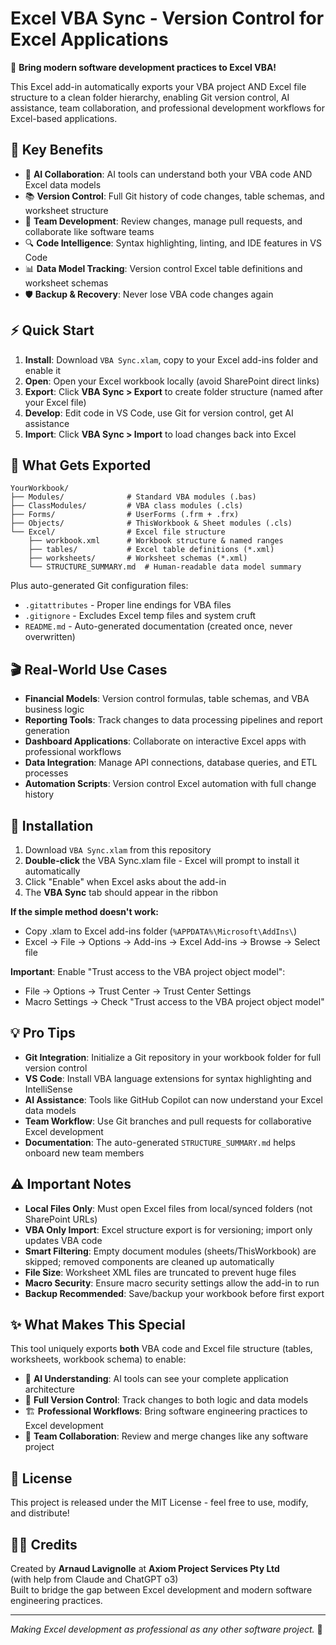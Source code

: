 # Excel VBA Sync - Version Control for Excel Applications

🚀 **Bring modern software development practices to Excel VBA!**

This Excel add-in automatically exports your VBA project AND Excel file structure to a clean folder hierarchy, enabling Git version control, AI assistance, team collaboration, and professional development workflows for Excel-based applications.

## 🎯 Key Benefits

- 🤖 **AI Collaboration**: AI tools can understand both your VBA code AND Excel data models
- 📚 **Version Control**: Full Git history of code changes, table schemas, and worksheet structure
- 👥 **Team Development**: Review changes, manage pull requests, and collaborate like software teams
- 🔍 **Code Intelligence**: Syntax highlighting, linting, and IDE features in VS Code
- 📊 **Data Model Tracking**: Version control Excel table definitions and worksheet schemas
- 🛡️ **Backup & Recovery**: Never lose VBA code changes again

## ⚡ Quick Start

1. **Install**: Download `VBA Sync.xlam`, copy to your Excel add-ins folder and enable it
2. **Open**: Open your Excel workbook locally (avoid SharePoint direct links)
3. **Export**: Click **VBA Sync > Export** to create folder structure (named after your Excel file)
4. **Develop**: Edit code in VS Code, use Git for version control, get AI assistance
5. **Import**: Click **VBA Sync > Import** to load changes back into Excel

## 📁 What Gets Exported

```
YourWorkbook/
├── Modules/              # Standard VBA modules (.bas)
├── ClassModules/         # VBA class modules (.cls)
├── Forms/                # UserForms (.frm + .frx)
├── Objects/              # ThisWorkbook & Sheet modules (.cls)
└── Excel/                # Excel file structure
    ├── workbook.xml      # Workbook structure & named ranges
    ├── tables/           # Excel table definitions (*.xml)
    ├── worksheets/       # Worksheet schemas (*.xml)
    └── STRUCTURE_SUMMARY.md  # Human-readable data model summary
```

Plus auto-generated Git configuration files:

- `.gitattributes` - Proper line endings for VBA files
- `.gitignore` - Excludes Excel temp files and system cruft
- `README.md` - Auto-generated documentation (created once, never overwritten)

## 🎬 Real-World Use Cases

- **Financial Models**: Version control formulas, table schemas, and VBA business logic
- **Reporting Tools**: Track changes to data processing pipelines and report generation
- **Dashboard Applications**: Collaborate on interactive Excel apps with professional workflows
- **Data Integration**: Manage API connections, database queries, and ETL processes
- **Automation Scripts**: Version control Excel automation with full change history

## 🔧 Installation

1. Download `VBA Sync.xlam` from this repository
2. **Double-click** the VBA Sync.xlam file - Excel will prompt to install it automatically
3. Click "Enable" when Excel asks about the add-in
4. The **VBA Sync** tab should appear in the ribbon

**If the simple method doesn't work:**

- Copy .xlam to Excel add-ins folder (`%APPDATA%\Microsoft\AddIns\`)
- Excel → File → Options → Add-ins → Excel Add-ins → Browse → Select file

**Important**: Enable "Trust access to the VBA project object model":

- File → Options → Trust Center → Trust Center Settings
- Macro Settings → Check "Trust access to the VBA project object model"

## 💡 Pro Tips

- **Git Integration**: Initialize a Git repository in your workbook folder for full version control
- **VS Code**: Install VBA language extensions for syntax highlighting and IntelliSense
- **AI Assistance**: Tools like GitHub Copilot can now understand your Excel data models
- **Team Workflow**: Use Git branches and pull requests for collaborative Excel development
- **Documentation**: The auto-generated `STRUCTURE_SUMMARY.md` helps onboard new team members

## ⚠️ Important Notes

- **Local Files Only**: Must open Excel files from local/synced folders (not SharePoint URLs)
- **VBA Only Import**: Excel structure export is for versioning; import only updates VBA code
- **Smart Filtering**: Empty document modules (sheets/ThisWorkbook) are skipped; removed components are cleaned up automatically
- **File Size**: Worksheet XML files are truncated to prevent huge files
- **Macro Security**: Ensure macro security settings allow the add-in to run
- **Backup Recommended**: Save/backup your workbook before first export

## ✨ What Makes This Special

This tool uniquely exports **both** VBA code and Excel file structure (tables, worksheets, workbook schema) to enable:

- 🧠 **AI Understanding**: AI tools can see your complete application architecture
- 🔄 **Full Version Control**: Track changes to both logic and data models
- 🏗️ **Professional Workflows**: Bring software engineering practices to Excel development
- 🤝 **Team Collaboration**: Review and merge changes like any software project

## 📄 License

This project is released under the MIT License - feel free to use, modify, and distribute!

## 👨‍💻 Credits

Created by **Arnaud Lavignolle** at **Axiom Project Services Pty Ltd**  
(with help from Claude and ChatGPT o3)  
Built to bridge the gap between Excel development and modern software engineering practices.

---

_Making Excel development as professional as any other software project._ 🎉
